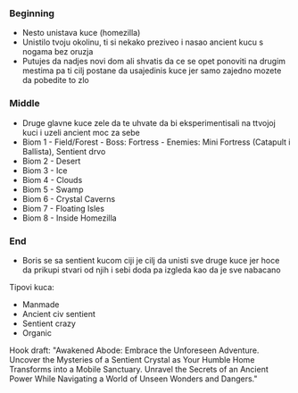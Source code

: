 ### Beginning
- Nesto unistava kuce (homezilla)
- Unistilo tvoju okolinu, ti si nekako preziveo i nasao ancient kucu s nogama bez oruzja
- Putujes da nadjes novi dom ali shvatis da ce se opet ponoviti na drugim mestima pa ti cilj postane da usajedinis kuce jer samo zajedno mozete da pobedite to zlo
### Middle
- Druge glavne kuce zele da te uhvate da bi eksperimentisali na ttvojoj kuci i uzeli ancient moc za sebe
- Biom 1 - Field/Forest - Boss: Fortress - Enemies: Mini Fortress (Catapult i Ballista), Sentient drvo
- Biom 2 - Desert
- Biom 3 - Ice
- Biom 4 - Clouds
- Biom 5 - Swamp
- Biom 6 - Crystal Caverns
- Biom 7 - Floating Isles
- Biom 8 - Inside Homezilla
### End
- Boris se sa sentient kucom ciji je cilj da unisti sve druge kuce jer hoce da prikupi stvari od njih i sebi doda pa izgleda kao da je sve nabacano

Tipovi kuca:
- Manmade
- Ancient civ sentient
- Sentient crazy
- Organic


Hook draft:
"Awakened Abode: Embrace the Unforeseen Adventure. Uncover the Mysteries of a Sentient Crystal as Your Humble Home Transforms into a Mobile Sanctuary. Unravel the Secrets of an Ancient Power While Navigating a World of Unseen Wonders and Dangers."